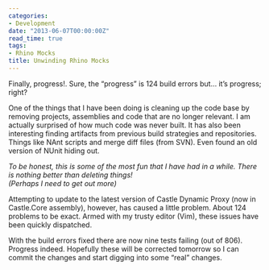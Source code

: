 ```yaml
---
categories:
- Development
date: "2013-06-07T00:00:00Z"
read_time: true
tags:
- Rhino Mocks
title: Unwinding Rhino Mocks
---
```


Finally, progress!. Sure, the “progress” is 124 build errors but… it’s progress; right?

One of the things that I have been doing is cleaning up the code base by removing projects, assemblies and code that are no longer relevant. 
I am actually surprised of how much code was never built. It has also been interesting finding artifacts from previous build strategies and repositories. 
Things like NAnt scripts and merge diff files (from SVN). Even found an old version of NUnit hiding out.

_To be honest, this is some of the most fun that I have had in a while. There is nothing better than deleting things!  
(Perhaps I need to get out more)_

Attempting to update to the latest version of Castle Dynamic Proxy (now in Castle.Core assembly), however, has caused a little problem. 
About 124 problems to be exact. Armed with my trusty editor (Vim), these issues have been quickly dispatched.

With the build errors fixed there are now nine tests failing (out of 806). Progress indeed. 
Hopefully these will be corrected tomorrow so I can commit the changes and start digging into some “real” changes.

